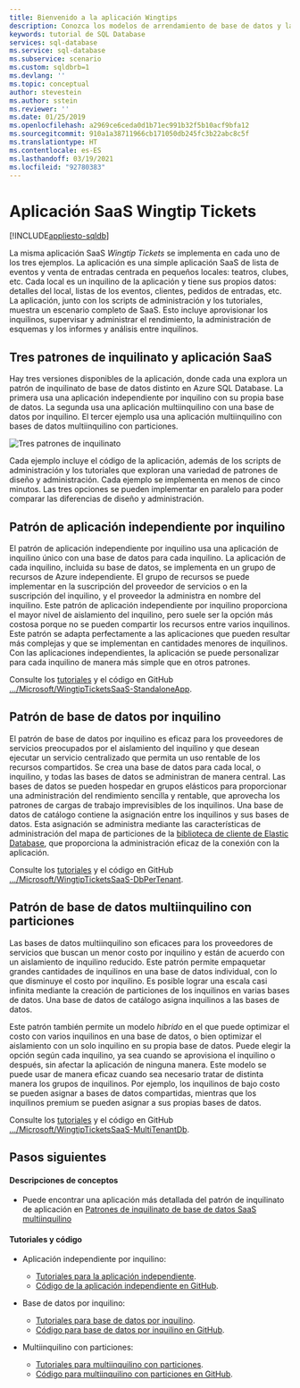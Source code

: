 ```yaml
---
title: Bienvenido a la aplicación Wingtips
description: Conozca los modelos de arrendamiento de base de datos y la aplicación de SaaS de ejemplo, Wingtips, para Azure SQL Database en el entorno de nube.
keywords: tutorial de SQL Database
services: sql-database
ms.service: sql-database
ms.subservice: scenario
ms.custom: sqldbrb=1
ms.devlang: ''
ms.topic: conceptual
author: stevestein
ms.author: sstein
ms.reviewer: ''
ms.date: 01/25/2019
ms.openlocfilehash: a2969ce6ceda0d1b71ec991b32f5b10acf9bfa12
ms.sourcegitcommit: 910a1a38711966cb171050db245fc3b22abc8c5f
ms.translationtype: HT
ms.contentlocale: es-ES
ms.lasthandoff: 03/19/2021
ms.locfileid: "92780383"
---
```

# <a name="the-wingtip-tickets-saas-application"></a>Aplicación SaaS Wingtip Tickets
[!INCLUDE[appliesto-sqldb](../includes/appliesto-sqldb.md)]

La misma aplicación SaaS *Wingtip Tickets* se implementa en cada uno de los tres ejemplos. La aplicación es una simple aplicación SaaS de lista de eventos y venta de entradas centrada en pequeños locales: teatros, clubes, etc. Cada local es un inquilino de la aplicación y tiene sus propios datos: detalles del local, listas de los eventos, clientes, pedidos de entradas, etc.  La aplicación, junto con los scripts de administración y los tutoriales, muestra un escenario completo de SaaS. Esto incluye aprovisionar los inquilinos, supervisar y administrar el rendimiento, la administración de esquemas y los informes y análisis entre inquilinos.

## <a name="three-saas-application-and-tenancy-patterns"></a>Tres patrones de inquilinato y aplicación SaaS

Hay tres versiones disponibles de la aplicación, donde cada una explora un patrón de inquilinato de base de datos distinto en Azure SQL Database.  La primera usa una aplicación independiente por inquilino con su propia base de datos. La segunda usa una aplicación multiinquilino con una base de datos por inquilino. El tercer ejemplo usa una aplicación multiinquilino con bases de datos multiinquilino con particiones.

![Tres patrones de inquilinato][image-three-tenancy-patterns]

 Cada ejemplo incluye el código de la aplicación, además de los scripts de administración y los tutoriales que exploran una variedad de patrones de diseño y administración.  Cada ejemplo se implementa en menos de cinco minutos.  Las tres opciones se pueden implementar en paralelo para poder comparar las diferencias de diseño y administración.

## <a name="standalone-application-per-tenant-pattern"></a>Patrón de aplicación independiente por inquilino

El patrón de aplicación independiente por inquilino usa una aplicación de inquilino único con una base de datos para cada inquilino. La aplicación de cada inquilino, incluida su base de datos, se implementa en un grupo de recursos de Azure independiente. El grupo de recursos se puede implementar en la suscripción del proveedor de servicios o en la suscripción del inquilino, y el proveedor la administra en nombre del inquilino. Este patrón de aplicación independiente por inquilino proporciona el mayor nivel de aislamiento del inquilino, pero suele ser la opción más costosa porque no se pueden compartir los recursos entre varios inquilinos.  Este patrón se adapta perfectamente a las aplicaciones que pueden resultar más complejas y que se implementan en cantidades menores de inquilinos.  Con las aplicaciones independientes, la aplicación se puede personalizar para cada inquilino de manera más simple que en otros patrones.  

Consulte los [tutoriales][docs-tutorials-for-wingtip-sa] y el código en GitHub  [.../Microsoft/WingtipTicketsSaaS-StandaloneApp][github-code-for-wingtip-sa].

## <a name="database-per-tenant-pattern"></a>Patrón de base de datos por inquilino

El patrón de base de datos por inquilino es eficaz para los proveedores de servicios preocupados por el aislamiento del inquilino y que desean ejecutar un servicio centralizado que permita un uso rentable de los recursos compartidos. Se crea una base de datos para cada local, o inquilino, y todas las bases de datos se administran de manera central. Las bases de datos se pueden hospedar en grupos elásticos para proporcionar una administración del rendimiento sencilla y rentable, que aprovecha los patrones de cargas de trabajo imprevisibles de los inquilinos. Una base de datos de catálogo contiene la asignación entre los inquilinos y sus bases de datos. Esta asignación se administra mediante las características de administración del mapa de particiones de la [biblioteca de cliente de Elastic Database](elastic-database-client-library.md), que proporciona la administración eficaz de la conexión con la aplicación.

Consulte los [tutoriales][docs-tutorials-for-wingtip-dpt] y el código en GitHub [.../Microsoft/WingtipTicketsSaaS-DbPerTenant][github-code-for-wingtip-dpt].

## <a name="sharded-multi-tenant-database-pattern"></a>Patrón de base de datos multiinquilino con particiones

Las bases de datos multiinquilino son eficaces para los proveedores de servicios que buscan un menor costo por inquilino y están de acuerdo con un aislamiento de inquilino reducido. Este patrón permite empaquetar grandes cantidades de inquilinos en una base de datos individual, con lo que disminuye el costo por inquilino. Es posible lograr una escala casi infinita mediante la creación de particiones de los inquilinos en varias bases de datos. Una base de datos de catálogo asigna inquilinos a las bases de datos.  

Este patrón también permite un modelo *híbrido* en el que puede optimizar el costo con varios inquilinos en una base de datos, o bien optimizar el aislamiento con un solo inquilino en su propia base de datos. Puede elegir la opción según cada inquilino, ya sea cuando se aprovisiona el inquilino o después, sin afectar la aplicación de ninguna manera.  Este modelo se puede usar de manera eficaz cuando sea necesario tratar de distinta manera los grupos de inquilinos. Por ejemplo, los inquilinos de bajo costo se pueden asignar a bases de datos compartidas, mientras que los inquilinos premium se pueden asignar a sus propias bases de datos. 

Consulte los [tutoriales][docs-tutorials-for-wingtip-mt] y el código en GitHub [.../Microsoft/WingtipTicketsSaaS-MultiTenantDb][github-code-for-wingtip-mt].

## <a name="next-steps"></a>Pasos siguientes

#### <a name="conceptual-descriptions"></a>Descripciones de conceptos

- Puede encontrar una aplicación más detallada del patrón de inquilinato de aplicación en [Patrones de inquilinato de base de datos SaaS multiinquilino][saas-tenancy-app-design-patterns-md]

#### <a name="tutorials-and-code"></a>Tutoriales y código

- Aplicación independiente por inquilino:
    - [Tutoriales para la aplicación independiente][docs-tutorials-for-wingtip-sa].
    - [Código de la aplicación independiente en GitHub][github-code-for-wingtip-sa].

- Base de datos por inquilino:
    - [Tutoriales para base de datos por inquilino][docs-tutorials-for-wingtip-dpt].
    - [Código para base de datos por inquilino en GitHub][github-code-for-wingtip-dpt].

- Multiinquilino con particiones:
    - [Tutoriales para multiinquilino con particiones][docs-tutorials-for-wingtip-mt].
    - [Código para multiinquilino con particiones en GitHub][github-code-for-wingtip-mt].



<!-- Image references. -->

[image-three-tenancy-patterns]: media/saas-tenancy-welcome-wingtip-tickets-app/three-tenancy-patterns.png "Tres patrones de inquilinato."

<!-- Docs.ms.com references. -->

[saas-tenancy-app-design-patterns-md]: saas-tenancy-app-design-patterns.md

<!-- WWWeb http references. -->

[docs-tutorials-for-wingtip-sa]: ./saas-standaloneapp-get-started-deploy.md
[github-code-for-wingtip-sa]: https://github.com/Microsoft/WingtipTicketsSaaS-StandaloneApp

[docs-tutorials-for-wingtip-dpt]: ./saas-dbpertenant-wingtip-app-overview.md
[github-code-for-wingtip-dpt]: https://github.com/Microsoft/WingtipTicketsSaaS-DbPerTenant

[docs-tutorials-for-wingtip-mt]: ./saas-multitenantdb-get-started-deploy.md
[github-code-for-wingtip-mt]: https://github.com/Microsoft/WingtipTicketsSaaS-MultiTenantDb